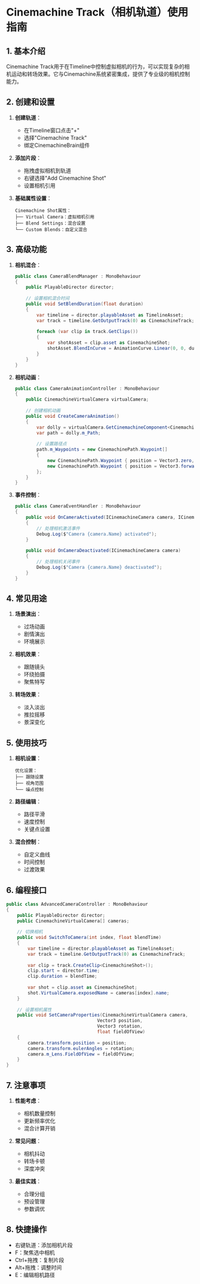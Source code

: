 # Cinemachine Track（相机轨道）使用指南

## 1. 基本介绍
Cinemachine Track用于在Timeline中控制虚拟相机的行为，可以实现复杂的相机运动和转场效果。它与Cinemachine系统紧密集成，提供了专业级的相机控制能力。

## 2. 创建和设置
1. **创建轨道**：
   - 在Timeline窗口点击"+"
   - 选择"Cinemachine Track"
   - 绑定CinemachineBrain组件

2. **添加片段**：
   - 拖拽虚拟相机到轨道
   - 右键选择"Add Cinemachine Shot"
   - 设置相机引用

3. **基础属性设置**：
   ```
   Cinemachine Shot属性：
   ├── Virtual Camera：虚拟相机引用
   ├── Blend Settings：混合设置
   └── Custom Blends：自定义混合
   ```

## 3. 高级功能
1. **相机混合**：
   ```csharp
   public class CameraBlendManager : MonoBehaviour
   {
       public PlayableDirector director;
       
       // 设置相机混合时间
       public void SetBlendDuration(float duration)
       {
           var timeline = director.playableAsset as TimelineAsset;
           var track = timeline.GetOutputTrack(0) as CinemachineTrack;
           
           foreach (var clip in track.GetClips())
           {
               var shotAsset = clip.asset as CinemachineShot;
               shotAsset.BlendInCurve = AnimationCurve.Linear(0, 0, duration, 1);
           }
       }
   }
   ```

2. **相机动画**：
   ```csharp
   public class CameraAnimationController : MonoBehaviour
   {
       public CinemachineVirtualCamera virtualCamera;
       
       // 创建相机动画
       public void CreateCameraAnimation()
       {
           var dolly = virtualCamera.GetCinemachineComponent<CinemachineTrackedDolly>();
           var path = dolly.m_Path;
           
           // 设置路径点
           path.m_Waypoints = new CinemachinePath.Waypoint[]
           {
               new CinemachinePath.Waypoint { position = Vector3.zero, tangent = Vector3.forward },
               new CinemachinePath.Waypoint { position = Vector3.forward * 10, tangent = Vector3.forward }
           };
       }
   }
   ```

3. **事件控制**：
   ```csharp
   public class CameraEventHandler : MonoBehaviour
   {
       public void OnCameraActivated(ICinemachineCamera camera, ICinemachineCamera previousCamera)
       {
           // 处理相机激活事件
           Debug.Log($"Camera {camera.Name} activated");
       }
       
       public void OnCameraDeactivated(ICinemachineCamera camera)
       {
           // 处理相机关闭事件
           Debug.Log($"Camera {camera.Name} deactivated");
       }
   }
   ```

## 4. 常见用途
1. **场景演出**：
   - 过场动画
   - 剧情演出
   - 环境展示

2. **相机效果**：
   - 跟随镜头
   - 环绕拍摄
   - 聚焦特写

3. **转场效果**：
   - 淡入淡出
   - 推拉摇移
   - 景深变化

## 5. 使用技巧
1. **相机设置**：
   ```
   优化设置：
   ├── 跟随设置
   ├── 视角范围
   └── 噪点控制
   ```

2. **路径编辑**：
   - 路径平滑
   - 速度控制
   - 关键点设置

3. **混合控制**：
   - 自定义曲线
   - 时间控制
   - 过渡效果

## 6. 编程接口
```csharp
public class AdvancedCameraController : MonoBehaviour
{
    public PlayableDirector director;
    public CinemachineVirtualCamera[] cameras;
    
    // 切换相机
    public void SwitchToCamera(int index, float blendTime)
    {
        var timeline = director.playableAsset as TimelineAsset;
        var track = timeline.GetOutputTrack(0) as CinemachineTrack;
        
        var clip = track.CreateClip<CinemachineShot>();
        clip.start = director.time;
        clip.duration = blendTime;
        
        var shot = clip.asset as CinemachineShot;
        shot.VirtualCamera.exposedName = cameras[index].name;
    }
    
    // 设置相机属性
    public void SetCameraProperties(CinemachineVirtualCamera camera, 
                                  Vector3 position, 
                                  Vector3 rotation,
                                  float fieldOfView)
    {
        camera.transform.position = position;
        camera.transform.eulerAngles = rotation;
        camera.m_Lens.FieldOfView = fieldOfView;
    }
}
```

## 7. 注意事项
1. **性能考虑**：
   - 相机数量控制
   - 更新频率优化
   - 混合计算开销

2. **常见问题**：
   - 相机抖动
   - 转场卡顿
   - 深度冲突

3. **最佳实践**：
   - 合理分组
   - 预设管理
   - 参数调优

## 8. 快捷操作
- 右键轨道：添加相机片段
- F：聚焦选中相机
- Ctrl+拖拽：复制片段
- Alt+拖拽：调整时间
- E：编辑相机路径 